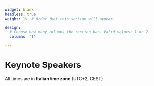 ```yaml
---
widget: blank
headless: true
weight: 15  # Order that this section will appear.

design:
  # Choose how many columns the section has. Valid values: 1 or 2.
  columns: '1'

---
```


# Keynote Speakers
All times are in **Italian time zone** (UTC+2, CEST).

